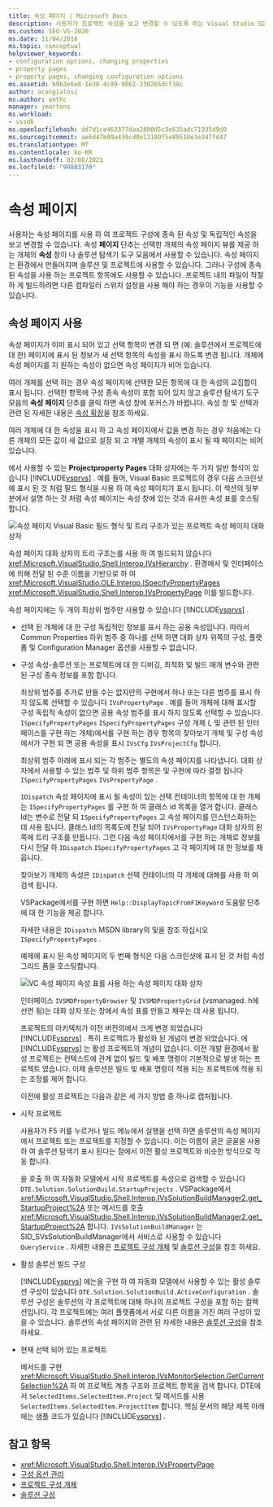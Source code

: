 ```yaml
---
title: 속성 페이지 | Microsoft Docs
description: 사용자가 프로젝트 속성을 보고 변경할 수 있도록 하는 Visual Studio SDK의 새 프로젝트 형식에 대 한 속성 페이지 작업에 대해 알아봅니다.
ms.custom: SEO-VS-2020
ms.date: 11/04/2016
ms.topic: conceptual
helpviewer_keywords:
- configuration options, changing properties
- property pages
- property pages, changing configuration options
ms.assetid: b9b3e6e8-1e30-4c89-9862-330265dcf38c
author: acangialosi
ms.author: anthc
manager: jmartens
ms.workload:
- vssdk
ms.openlocfilehash: dd7d1ce463377daa2800d5c3e635adc71935d9d0
ms.sourcegitcommit: ae6d47b09a439cd0e13180f5e89510e3e347fd47
ms.translationtype: MT
ms.contentlocale: ko-KR
ms.lasthandoff: 02/08/2021
ms.locfileid: "99883170"
---
```

# <a name="property-pages"></a>속성 페이지
사용자는 속성 페이지를 사용 하 여 프로젝트 구성에 종속 된 속성 및 독립적인 속성을 보고 변경할 수 있습니다. 속성 **페이지** 단추는 선택한 개체의 속성 페이지 뷰를 제공 하는 개체의 **속성** 창이 나 솔루션 탐색기 도구 모음에서 사용할 수 있습니다. 속성 페이지는 환경에서 만들어지며 솔루션 및 프로젝트에 사용할 수 있습니다. 그러나 구성에 종속 된 속성을 사용 하는 프로젝트 항목에도 사용할 수 있습니다. 프로젝트 내의 파일이 적절 하 게 빌드하려면 다른 컴파일러 스위치 설정을 사용 해야 하는 경우이 기능을 사용할 수 있습니다.

## <a name="using-property-pages"></a>속성 페이지 사용
 속성 페이지가 이미 표시 되어 있고 선택 항목이 변경 되 면 (예: 솔루션에서 프로젝트에 대 한) 페이지에 표시 된 정보가 새 선택 항목의 속성을 표시 하도록 변경 됩니다. 개체에 속성 페이지를 지 원하는 속성이 없으면 속성 페이지가 비어 있습니다.

 여러 개체를 선택 하는 경우 속성 페이지에 선택한 모든 항목에 대 한 속성의 교집합이 표시 됩니다. 선택한 항목에 구성 종속 속성이 포함 되어 있지 않고 솔루션 탐색기 도구 모음의 **속성 페이지** 단추를 클릭 하면 속성 창에 포커스가 바뀝니다. 속성 창 및 선택과 관련 된 자세한 내용은 [속성 확장](../../extensibility/internals/extending-properties.md)을 참조 하세요.

 여러 개체에 대 한 속성을 표시 하 고 속성 페이지에서 값을 변경 하는 경우 처음에는 다른 개체의 모든 값이 새 값으로 설정 되 고 개별 개체의 속성이 표시 될 때 페이지는 비어 있습니다.

 에서 사용할 수 있는 **Projectproperty Pages** 대화 상자에는 두 가지 일반 형식이 있습니다 [!INCLUDE[vsprvs](../../code-quality/includes/vsprvs_md.md)] . 예를 들어, Visual Basic 프로젝트의 경우 다음 스크린샷에 표시 된 것 처럼 필드 형식을 사용 하 여 속성 페이지가 표시 됩니다. 이 섹션의 뒷부분에서 설명 하는 것 처럼 속성 페이지는 속성 창에 있는 것과 유사한 속성 표를 호스팅합니다.

 ![속성 페이지 Visual Basic](../../extensibility/internals/media/vsvbproppages.gif "vsVBPropPages") 필드 형식 및 트리 구조가 있는 프로젝트 속성 페이지 대화 상자

 속성 페이지 대화 상자의 트리 구조는를 사용 하 여 빌드되지 않습니다 <xref:Microsoft.VisualStudio.Shell.Interop.IVsHierarchy> . 환경에서 및 인터페이스에 의해 전달 된 수준 이름을 기반으로 하 여 <xref:Microsoft.VisualStudio.OLE.Interop.ISpecifyPropertyPages> <xref:Microsoft.VisualStudio.Shell.Interop.IVsPropertyPage> 이를 빌드합니다.

 속성 페이지에는 두 개의 최상위 범주만 사용할 수 있습니다 [!INCLUDE[vsprvs](../../code-quality/includes/vsprvs_md.md)] .

- 선택 된 개체에 대 한 구성 독립적인 정보를 표시 하는 공용 속성입니다. 따라서 Common Properties 하위 범주 중 하나를 선택 하면 대화 상자 위쪽의 구성, 플랫폼 및 Configuration Manager 옵션을 사용할 수 없습니다.

- 구성 속성-솔루션 또는 프로젝트에 대 한 디버깅, 최적화 및 빌드 매개 변수와 관련 된 구성 종속 정보를 포함 합니다.

  최상위 범주를 추가로 만들 수는 없지만의 구현에서 하나 또는 다른 범주를 표시 하지 않도록 선택할 수 있습니다 `IVsPropertyPage` . 예를 들어 개체에 대해 표시할 구성 독립적 속성이 없으면 공용 속성 범주를 표시 하지 않도록 선택할 수 있습니다. `ISpecifyPropertyPages` `ISpecifyPropertyPages` 구성 개체 (, 및 관련 된 인터페이스를 구현 하는 개체)에서를 구현 하는 경우 항목의 찾아보기 개체 및 구성 속성에서가 구현 되 면 공용 속성을 표시 `IVsCfg` `IVsProjectCfg` 합니다.

  최상위 범주 아래에 표시 되는 각 범주는 별도의 속성 페이지를 나타냅니다. 대화 상자에서 사용할 수 있는 범주 및 하위 범주 항목은 및 구현에 따라 결정 됩니다 `ISpecifyPropertyPages` `IVsPropertyPage` .

  `IDispatch` 속성 페이지에 표시 될 속성이 있는 선택 컨테이너의 항목에 대 한 개체는 `ISpecifyPropertyPages` 를 구현 하 여 클래스 id 목록을 열거 합니다. 클래스 Id는 변수로 전달 되 `ISpecifyPropertyPages` 고 속성 페이지를 인스턴스화하는 데 사용 됩니다. 클래스 Id의 목록도에 전달 되어 `IVsPropertyPage` 대화 상자의 왼쪽에 트리 구조를 만듭니다. 그런 다음 속성 페이지에서를 구현 하는 개체로 정보를 다시 전달 하 `IDispatch` `ISpecifyPropertyPages` 고 각 페이지에 대 한 정보를 채웁니다.

  찾아보기 개체의 속성은 `IDispatch` 선택 컨테이너의 각 개체에 대해를 사용 하 여 검색 됩니다.

  VSPackage에서를 구현 하면 `Help::DisplayTopicFromF1Keyword` 도움말 단추에 대 한 기능을 제공 합니다.

  자세한 내용은 `IDispatch` MSDN library의 및을 참조 하십시오 `ISpecifyPropertyPages` .

  예제에 표시 된 속성 페이지의 두 번째 형식은 다음 스크린샷에 표시 된 것 처럼 속성 그리드 폼을 호스팅합니다.

  ![VC 속성 페이지](../../extensibility/internals/media/vsvcproppages.gif "vsVCPropPages") 속성 표를 사용 하는 속성 페이지 대화 상자

  인터페이스 `IVSMDPropertyBrowser` 및 `IVSMDPropertyGrid` (vsmanaged. h에 선언 됨)는 대화 상자 또는 창에서 속성 표를 만들고 채우는 데 사용 됩니다.

  프로젝트의 아키텍처가 이전 버전의에서 크게 변경 되었습니다 [!INCLUDE[vsprvs](../../code-quality/includes/vsprvs_md.md)] . 특히 프로젝트가 활성화 된 개념이 변경 되었습니다. 에 [!INCLUDE[vsprvs](../../code-quality/includes/vsprvs_md.md)] 는 활성 프로젝트의 개념이 없습니다. 이전 개발 환경에서 활성 프로젝트는 컨텍스트에 관계 없이 빌드 및 배포 명령이 기본적으로 발생 하는 프로젝트 였습니다. 이제 솔루션은 빌드 및 배포 명령이 적용 되는 프로젝트에 적용 되는 조정를 제어 합니다.

  이전에 활성 프로젝트는 다음과 같은 세 가지 방법 중 하나로 캡처됩니다.

- 시작 프로젝트

   사용자가 F5 키를 누르거나 빌드 메뉴에서 실행을 선택 하면 솔루션의 속성 페이지에서 프로젝트 또는 프로젝트를 지정할 수 있습니다. 이는 이름이 굵은 글꼴을 사용 하 여 솔루션 탐색기 표시 된다는 점에서 이전 활성 프로젝트와 비슷한 방식으로 작동 합니다.

   을 호출 하 여 자동화 모델에서 시작 프로젝트를 속성으로 검색할 수 있습니다 `DTE.Solution.SolutionBuild.StartupProjects` . VSPackage에서 <xref:Microsoft.VisualStudio.Shell.Interop.IVsSolutionBuildManager2.get_StartupProject%2A> 또는 메서드를 호출 <xref:Microsoft.VisualStudio.Shell.Interop.IVsSolutionBuildManager2.get_StartupProject%2A> 합니다. `IVsSolutionBuildManager` 는 SID_SVsSolutionBuildManager에서 서비스로 사용할 수 있습니다 `QueryService` . 자세한 내용은 [프로젝트 구성 개체](../../extensibility/internals/project-configuration-object.md) 및 [솔루션 구성](../../extensibility/internals/solution-configuration.md)을 참조 하세요.

- 활성 솔루션 빌드 구성

   [!INCLUDE[vsprvs](../../code-quality/includes/vsprvs_md.md)] 에는을 구현 하 여 자동화 모델에서 사용할 수 있는 활성 솔루션 구성이 있습니다 `DTE.Solution.SolutionBuild.ActiveConfiguration` . 솔루션 구성은 솔루션의 각 프로젝트에 대해 하나의 프로젝트 구성을 포함 하는 컬렉션입니다. 각 프로젝트에는 여러 플랫폼에서 서로 다른 이름을 가진 여러 구성이 있을 수 있습니다. 솔루션의 속성 페이지와 관련 된 자세한 내용은 [솔루션 구성](../../extensibility/internals/solution-configuration.md)을 참조 하세요.

- 현재 선택 되어 있는 프로젝트

   메서드를 구현 <xref:Microsoft.VisualStudio.Shell.Interop.IVsMonitorSelection.GetCurrentSelection%2A> 하 여 프로젝트 계층 구조와 프로젝트 항목을 검색 합니다. DTE에서 `SelectedItems.SelectedItem.Project` 및 메서드를 사용 `SelectedItems.SelectedItem.ProjectItem` 합니다. 핵심 문서의 해당 제목 아래에는 샘플 코드가 있습니다 [!INCLUDE[vsprvs](../../code-quality/includes/vsprvs_md.md)] .

## <a name="see-also"></a>참고 항목
- <xref:Microsoft.VisualStudio.Shell.Interop.IVsPropertyPage>
- [구성 옵션 관리](../../extensibility/internals/managing-configuration-options.md)
- [프로젝트 구성 개체](../../extensibility/internals/project-configuration-object.md)
- [솔루션 구성](../../extensibility/internals/solution-configuration.md)
